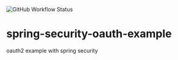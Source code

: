 ![GitHub Workflow Status](https://img.shields.io/github/workflow/status/thiagofarbo/spring-security-oauth-example/CI/CD)
# spring-security-oauth-example
oauth2 example with spring security
